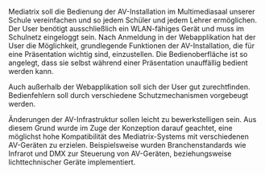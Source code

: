 Mediatrix soll die Bedienung der AV-Installation im Multimediasaal
unserer Schule vereinfachen und so jedem Schüler und jedem Lehrer
ermöglichen. Der User benötigt ausschließlich ein WLAN-fähiges Gerät und
muss im Schulnetz eingeloggt sein. Nach Anmeldung in der Webapplikation
hat der User die Möglichkeit, grundlegende Funktionen der AV-Installation,
die für eine Präsentation wichtig sind, einzustellen. Die
Bedienoberfläche ist so angelegt, dass sie selbst während einer
Präsentation unauffällig bedient werden kann.

Auch außerhalb der Webapplikation soll sich der User gut zurechtfinden.
Bedienfehlern soll durch verschiedene Schutzmechanismen vorgebeugt
werden.

Änderungen der AV-Infrastruktur sollen leicht zu bewerkstelligen sein. Aus
diesem Grund wurde im Zuge der Konzeption darauf geachtet, eine
möglichst hohe Kompatibilität des Mediatrix-Systems mit verschiedenen AV-Geräten zu
erzielen. Beispielsweise wurden Branchenstandards wie Infrarot und DMX
zur Steuerung von AV-Geräten, beziehungsweise lichttechnischer Geräte
implementiert.

